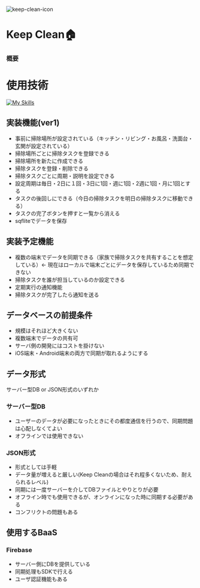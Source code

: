 ![keep-clean-icon](https://github.com/rei0v0/keep_clean/assets/130533596/249cd9cd-e7ee-4a03-be8b-eb9cdc69de17)
# Keep Clean🏠

### 概要

# 使用技術

[![My Skills](https://skillicons.dev/icons?i=flutter,firebase)](https://skillicons.dev)


## 実装機能(ver1)
+ 事前に掃除場所が設定されている（キッチン・リビング・お風呂・洗面台・玄関が設定されている）
+ 掃除場所ごとに掃除タスクを登録できる
+ 掃除場所を新たに作成できる
+ 掃除タスクを登録・削除できる
+ 掃除タスクごとに周期・説明を設定できる
+ 設定周期は毎日・2日に１回・3日に1回・週に1回・2週に1回・月に1回とする
+ タスクの後回しにできる（今日の掃除タスクを明日の掃除タスクに移動できる）
+ タスクの完了ボタンを押すと一覧から消える
+ sqfliteでデータを保存
  
## 実装予定機能
+ 複数の端末でデータを同期できる（家族で掃除タスクを共有することを想定している）<- 現在はローカルで端末ごとにデータを保存しているため同期できない
+ 掃除タスクを誰が担当しているのか設定できる
+ 定期実行の通知機能
+ 掃除タスクが完了したら通知を送る
  
## データベースの前提条件
+ 規模はそれほど大きくない
+ 複数端末でデータの共有可
+ サーバ側の開発にはコストを掛けない
+ iOS端末・Android端末の両方で同期が取れるようにする

## データ形式
サーバー型DB or JSON形式のいずれか
### サーバー型DB
+ ユーザーのデータが必要になったときにその都度通信を行うので、同期問題は心配しなくてよい
+ オフラインでは使用できない

### JSON形式
+ 形式としては手軽
+ データ量が増えると厳しい(Keep Cleanの場合はそれ程多くないため、耐えられるレベル)
+ 同期には一度サーバーを介してDBファイルとやりとりが必要
+ オフライン時でも使用できるが、オンラインになった時に同期する必要がある
+ コンフリクトの問題もある
  
## 使用するBaaS

### Firebase
+ サーバー側にDBを提供している
+ 同期処理もSDKで行える
+ ユーザ認証機能もある
